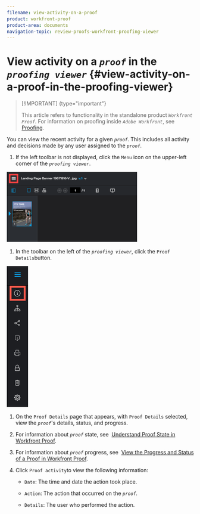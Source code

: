 ```yaml
---
filename: view-activity-on-a-proof
product: workfront-proof
product-area: documents
navigation-topic: review-proofs-workfront-proofing-viewer
---
```




# View activity on a *`proof`* in the *`proofing viewer`* {#view-activity-on-a-proof-in-the-proofing-viewer}



>[!IMPORTANT] {type="important"}
>
>This article refers to functionality in the standalone product *`Workfront Proof`*. For information on proofing inside *`Adobe Workfront`*, see [Proofing](_proofing.md).


You can view the recent activity for a given *`proof`*. This includes all activity and decisions made by any user assigned to the *`proof`*.&nbsp;



1.  If the left toolbar is not displayed, click the `Menu` icon on the upper-left corner of the *`proofing viewer`*.  



   ![](assets/menu-icon-in-proofing-viewer-350x188.png)



1.  In the toolbar on the left of the *`proofing viewer`*, click the `Proof Details`button.  



   ![Proofing_Viewer_toolbar_button_-_Proof_details.png](assets/proofing-viewer-toolbar-button---proof-details.png)



1. On the `Proof Details` page that appears, with `Proof Details` selected, view the *`proof`*'s details, status, and progress.

1. For information about *`proof`* state, see&nbsp; [Understand Proof State in Workfront Proof](proof-state.md).  

1. For information about *`proof`* progress, see&nbsp; [View the Progress and Status of a Proof in Workfront Proof](view-progress-and-status-of-proof.md).

1. Click  `Proof activity`to view the following information: 
    
    
    * `Date`:&nbsp;The time and date the action took place.
    * `Action`: The action that occurred on the *`proof`*.&nbsp;
    
    * `Details`:&nbsp;The user who performed the action.
    
    




